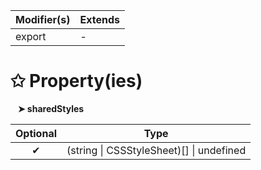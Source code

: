 | Modifier(s)                            | Extends                                    |
|----------------------------------------|--------------------------------------------|
| export | - |

# &#10025; Property(ies)

&nbsp;&nbsp; **&#10148; sharedStyles**

| Optional                           | Type                         |
|:----------------------------------:|------------------------------|
| ✔ | (string &#124; CSSStyleSheet)[] &#124; undefined |